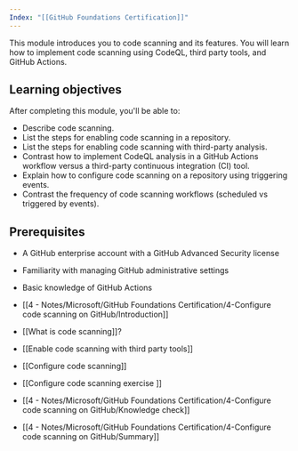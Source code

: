 ```yaml
---
Index: "[[GitHub Foundations Certification]]"
---
```

This module introduces you to code scanning and its features. You will learn how to implement code scanning using CodeQL, third party tools, and GitHub Actions.

## Learning objectives

After completing this module, you'll be able to:

- Describe code scanning.
- List the steps for enabling code scanning in a repository.
- List the steps for enabling code scanning with third-party analysis.
- Contrast how to implement CodeQL analysis in a GitHub Actions workflow versus a third-party continuous integration (CI) tool.
- Explain how to configure code scanning on a repository using triggering events.
- Contrast the frequency of code scanning workflows (scheduled vs triggered by events).

## Prerequisites

- A GitHub enterprise account with a GitHub Advanced Security license
- Familiarity with managing GitHub administrative settings
- Basic knowledge of GitHub Actions

- [[4 - Notes/Microsoft/GitHub Foundations Certification/4-Configure code scanning on GitHub/Introduction]]
- [[What is code scanning]]?
- [[Enable code scanning with third party tools]]
- [[Configure code scanning]]
- [[Configure code scanning exercise ]]
- [[4 - Notes/Microsoft/GitHub Foundations Certification/4-Configure code scanning on GitHub/Knowledge check]]
- [[4 - Notes/Microsoft/GitHub Foundations Certification/4-Configure code scanning on GitHub/Summary]]